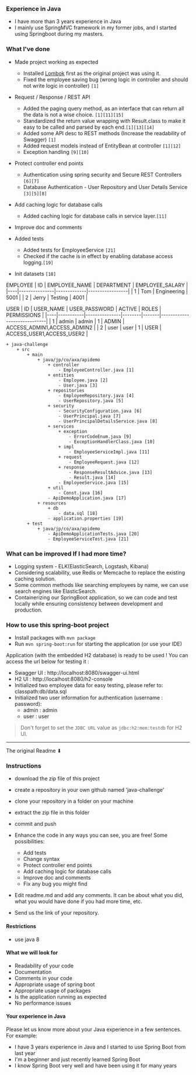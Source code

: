### Experience in Java
- I have more than 3 years experience in Java
- I mainly use SpringMVC framework in my former jobs, and I started using Springboot during my masters.

### What I've done
- Made project working as expected
    - Installed [Lombok](https://medium.com/danielpadua/java-lombok-2984afff3e0a)  first as the original project was using it.
    - Fixed the employee saving bug (wrong logic in controller and should not write logic in controller) `[1]`

- Request / Response / REST API
    - Added the paging query method, as an interface that can return all the data is not a wise choice. `[1][11][15]`
    - Standardized the return value wrapping with Result.class to make it easy to be called and parsed by each end.`[1][13][14]`
    - Added some API desc to REST methods (Increase the readability of Swagger) `[1]`
    - Added request models instead of EntityBean at controller `[1][12]`
    - Exception handling `[9][10]`

- Protect controller end points
    - Authentication using spring security and Secure REST Controllers `[6][7]`
    - Database Authentication - User Repository and User Details Service `[3][5][8]`
    
- Add caching logic for database calls
    - Added caching logic for database calls in service layer.`[11]`
    
- Improve doc and comments
    
- Added tests
    - Added tests for EmployeeService `[21]`
    - Checked if the cache is in effect by enabling database access logging.`[19]`
    
- Init datasets `[18]`

EMPLOYEE
| ID | EMPLOYEE_NAME | DEPARTMENT  | EMPLOYEE_SALARY |
|----|---------------|-------------|-----------------|
| 1  | Tom           | Engineering | 5001            |
| 2  | Jerry         | Testing     | 4001            |

USER
| ID | USER_NAME | USER_PASSWORD | ACTIVE | ROLES | PERMISSIONS                 |
|----|-----------|---------------|--------|-------|-----------------------------|
| 1  | admin     | admin         | 1      | ADMIN | ACCESS_ADMIN1,ACCESS_ADMIN2 |
| 2  | user      | user          | 1      | USER  | ACCESS_USER1,ACCESS_USER2   |


```
+ java-challenge
    + src
        + main
            + java/jp/co/axa/apidemo
                + controller
                    - EmployeeController.java [1]
                + entities
                    - Employee.java [2]
                    - User.java [3]
                + repositories
                    - EmployeeRepository.java [4]
                    - UserRepository.java [5]
                + security
                    - SecurityConfiguration.java [6]
                    - UserPrincipal.java [7]
                    - UserPrincipalDetailsService.java [8]
                + services
                    + exception
                        - ErrorCodeEnum.java [9]
                        - ExceptionHandlerClass.java [10]
                    + impl
                        - EmployeeServiceImpl.java [11]
                    + request
                        - EmployeeRequest.java [12]
                    + response
                        - ResponseResultAdvice.java [13]
                        - Result.java [14]
                    - EmployeeService.java [15]
                + util
                    - Const.java [16]
                - ApiDemoApplication.java [17]
            + resources
                + db
                    - data.sql [18]
                - application.properties [19]
        + test
            + java/jp/co/axa/apidemo
                - ApiDemoApplicationTests.java [20]
                - EmployeeServiceTest.java [21]
```

### What can be improved If I had more time?
- Logging system - ELK(ElasticSearch, Logstash, Kibana)
- Considering scalability, use Redis or Memcache to replace the existing caching solution.
- Some common methods like searching employees by name, we can use search engines like ElasticSearch.
- Containerizing our SpringBoot application, so we can code and test locally while ensuring consistency between development and production.


### How to use this spring-boot project

- Install packages with `mvn package`
- Run `mvn spring-boot:run` for starting the application (or use your IDE)

Application (with the embedded H2 database) is ready to be used ! You can access the url below for testing it :

- Swagger UI : http://localhost:8080/swagger-ui.html
- H2 UI : http://localhost:8080/h2-console
- Initialized two employee data for easy testing, please refer to: classpath:db/data.sql
- Initialized two user information for authentication (username : password):
    - admin : admin
    - user : user

> Don't forget to set the `JDBC URL` value as `jdbc:h2:mem:testdb` for H2 UI.

------
The original Readme ⬇

### Instructions

- download the zip file of this project
- create a repository in your own github named 'java-challenge'
- clone your repository in a folder on your machine
- extract the zip file in this folder
- commit and push

- Enhance the code in any ways you can see, you are free! Some possibilities:
  - Add tests
  - Change syntax
  - Protect controller end points
  - Add caching logic for database calls
  - Improve doc and comments
  - Fix any bug you might find
- Edit readme.md and add any comments. It can be about what you did, what you would have done if you had more time, etc.
- Send us the link of your repository.

#### Restrictions
- use java 8


#### What we will look for
- Readability of your code
- Documentation
- Comments in your code 
- Appropriate usage of spring boot
- Appropriate usage of packages
- Is the application running as expected
- No performance issues

#### Your experience in Java

Please let us know more about your Java experience in a few sentences. For example:

- I have 3 years experience in Java and I started to use Spring Boot from last year
- I'm a beginner and just recently learned Spring Boot
- I know Spring Boot very well and have been using it for many years


    

